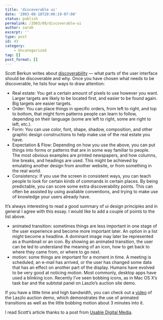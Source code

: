 ```yaml
---
title: 'discoverable ui'
date: '2003-08-18T20:06:19-07:00'
status: publish
permalink: /2003/08/discoverable-ui
author: sarah
excerpt: ''
type: post
id: 43
category:
    - Uncategorized
tag: []
post_format: []
---
```

Scott Berkun writes about [discoverability](http://www.uiweb.com/issues/issue26.htm) — what parts of the user interface should be discoverable and why. Once you have chosen what needs to be discoverable, he lists four ways to draw attention:

- Real estate: You get a certain amount of pixels to use however you want. Larger targets are likely to be located first, and easier to be found again. Big targets are easier targets.
- Order: You can place things in specific orders, from left to right, and top to bottom, that might form patterns people can learn to follow, depending on their language (some are left to right, some are right to left, etc.).
- Form: You can use color, font, shape, shadow, composition, and other graphic design constructions to help make use of the real estate you have.
- Expectation &amp; Flow: Depending on how you use the above, you can put things into forms or patterns that are in some way familiar to people. The most obvious examples are printed newspapers, and how columns, line breaks, and headings are used. This might be achieved by emulating another design from another website, or from something in the real world.
- Consistency: If you use the screen in consistent ways, you can teach people to look for certain kinds of commands in certain places. By being predictable, you can score some extra discoverability points. This can often be assisted by using available conventions, and trying to make use of knowledge your users already have.

It’s always interesting to read a good summary of ui design principles and in general I agree with this essay. I would like to add a couple of points to the list above.

- animated transition: sometimes things are less important in one stage of the user experience and become more important later. An option in a list might become a headline. A dominant image may later be represented as a thumbnail or an icon. By showing an animated transition, the user can be led to understand the meaning of an icon, how to get back to where they came from, or where to go next.
- motion: some things are important for a moment in time. A meeting is scheduled, an e-mail has arrived, or the user has changed some data that has an effect on another part of the display. Humans have evolved to be very good at noticing motion. Most commonly, desktop apps have used a blinking icon. Recently I’ve seen bobbing icons, as in Mac OS X’s task bar and the subtotal panel on Laszlo’s auction site demo.

If you have a little time and high bandwidth, you can check out a [video](http://www.laszlosystems.com/demos/) of the Laszlo auction demo, which demonstrates the use of animated transitions as well as the little bobbing motion about 3 minutes into it.

I read Scott’s article thanks to a post from [Usable Digital Media](http://blogs.law.harvard.edu/vgondi/).